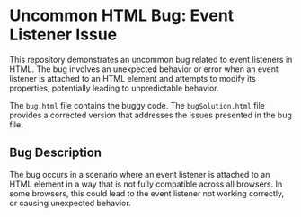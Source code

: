 # Uncommon HTML Bug: Event Listener Issue

This repository demonstrates an uncommon bug related to event listeners in HTML. The bug involves an unexpected behavior or error when an event listener is attached to an HTML element and attempts to modify its properties, potentially leading to unpredictable behavior.

The `bug.html` file contains the buggy code. The `bugSolution.html` file provides a corrected version that addresses the issues presented in the bug file.

## Bug Description
The bug occurs in a scenario where an event listener is attached to an HTML element in a way that is not fully compatible across all browsers. In some browsers, this could lead to the event listener not working correctly, or causing unexpected behavior.